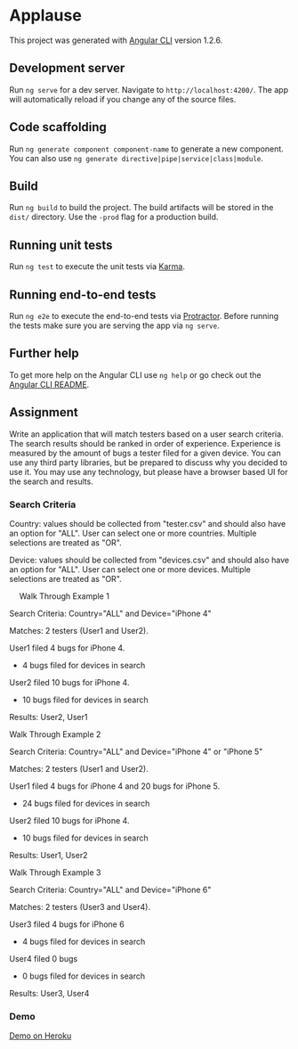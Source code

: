 # Applause

This project was generated with [Angular CLI](https://github.com/angular/angular-cli) version 1.2.6.

## Development server

Run `ng serve` for a dev server. Navigate to `http://localhost:4200/`. The app will automatically reload if you change any of the source files.

## Code scaffolding

Run `ng generate component component-name` to generate a new component. You can also use `ng generate directive|pipe|service|class|module`.

## Build

Run `ng build` to build the project. The build artifacts will be stored in the `dist/` directory. Use the `-prod` flag for a production build.

## Running unit tests

Run `ng test` to execute the unit tests via [Karma](https://karma-runner.github.io).

## Running end-to-end tests

Run `ng e2e` to execute the end-to-end tests via [Protractor](http://www.protractortest.org/).
Before running the tests make sure you are serving the app via `ng serve`.

## Further help

To get more help on the Angular CLI use `ng help` or go check out the [Angular CLI README](https://github.com/angular/angular-cli/blob/master/README.md).

## Assignment
Write an application that will match testers based on a user search criteria. The search results should be ranked in order of experience. Experience is measured by the amount of bugs a tester filed for a given device. You can use any third party libraries, but be prepared to discuss why you decided to use it.  You may use any technology, but please have a browser based UI for the search and results.

### Search Criteria
Country: values should be collected from "tester.csv" and should also have an option for "ALL". User can select one or more countries. Multiple selections are treated as "OR".

Device: values should be collected from "devices.csv" and should also have an option for "ALL". User can select one or more devices. Multiple selections are treated as "OR". 

 
Walk Through Example 1 

Search Criteria: Country="ALL" and Device="iPhone 4"

Matches: 2 testers (User1 and User2). 

User1 filed 4 bugs for iPhone 4.

* 4 bugs filed for devices in search

User2 filed 10 bugs for iPhone 4. 

* 10 bugs filed for devices in search

Results: User2, User1

Walk Through Example 2 

Search Criteria: Country="ALL" and Device="iPhone 4" or "iPhone 5"

Matches: 2 testers (User1 and User2). 

User1 filed 4 bugs for iPhone 4 and 20 bugs for iPhone 5.  
  
* 24 bugs filed for devices in search

User2 filed 10 bugs for iPhone 4.

* 10 bugs filed for devices in search

Results: User1, User2

Walk Through Example 3

Search Criteria: Country="ALL" and Device="iPhone 6" 

Matches: 2 testers (User3 and User4). 

User3 filed 4 bugs for iPhone 6  

* 4 bugs filed for devices in search

User4 filed 0 bugs

* 0 bugs filed for devices in search

Results: User3, User4

### Demo
[Demo on Heroku](https://young-oasis-16527.herokuapp.com/)


